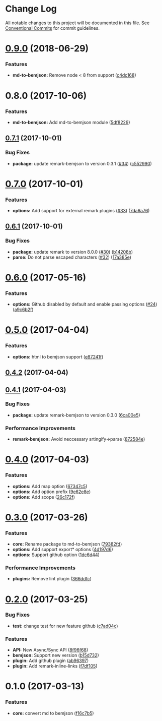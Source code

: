 # Change Log

All notable changes to this project will be documented in this file.
See [Conventional Commits](https://conventionalcommits.org) for commit guidelines.

<a name="0.9.0"></a>
# [0.9.0](https://github.com/bem-contrib/md-to-bemjson/compare/md-to-bemjson@0.8.0...md-to-bemjson@0.9.0) (2018-06-29)


### Features

* **md-to-bemjson:** Remove node < 8 from support ([c4dc168](https://github.com/bem-contrib/md-to-bemjson/commit/c4dc168))




<a name="0.8.0"></a>
# 0.8.0 (2017-10-06)


### Features

* **md-to-bemjson:** Add md-to-bemjson module ([5df8229](https://github.com/bem-contrib/md-to-bemjson/commit/5df8229))




<a name="0.7.1"></a>
## [0.7.1](https://github.com/birhoff/md-to-bemjson/compare/v0.7.0...v0.7.1) (2017-10-01)


### Bug Fixes

* **package:** update remark-bemjson to version 0.3.1 ([#34](https://github.com/birhoff/md-to-bemjson/issues/34)) ([c552990](https://github.com/birhoff/md-to-bemjson/commit/c552990))



<a name="0.7.0"></a>
# [0.7.0](https://github.com/birhoff/md-to-bemjson/compare/v0.6.1...v0.7.0) (2017-10-01)


### Features

* **options:** Add support for external remark plugins ([#33](https://github.com/birhoff/md-to-bemjson/issues/33)) ([7da6a76](https://github.com/birhoff/md-to-bemjson/commit/7da6a76))



<a name="0.6.1"></a>
## [0.6.1](https://github.com/birhoff/md-to-bemjson/compare/v0.6.0...v0.6.1) (2017-10-01)


### Bug Fixes

* **package:** update remark to version 8.0.0 ([#30](https://github.com/birhoff/md-to-bemjson/issues/30)) ([b14208b](https://github.com/birhoff/md-to-bemjson/commit/b14208b))
* **parse:** Do not parse escaped characters ([#32](https://github.com/birhoff/md-to-bemjson/issues/32)) ([17a385e](https://github.com/birhoff/md-to-bemjson/commit/17a385e))



<a name="0.6.0"></a>
# [0.6.0](https://github.com/birhoff/md-to-bemjson/compare/v0.5.0...v0.6.0) (2017-05-16)


### Features

* **options:** Github disabled by default and enable passing options ([#24](https://github.com/birhoff/md-to-bemjson/issues/24)) ([a9c6b2f](https://github.com/birhoff/md-to-bemjson/commit/a9c6b2f))



<a name="0.5.0"></a>
# [0.5.0](https://github.com/birhoff/md-to-bemjson/compare/v0.4.2...v0.5.0) (2017-04-04)


### Features

* **options:** html to bemjson support ([e87241f](https://github.com/birhoff/md-to-bemjson/commit/e87241f))



<a name="0.4.2"></a>
## [0.4.2](https://github.com/birhoff/md-to-bemjson/compare/v0.4.1...v0.4.2) (2017-04-04)



<a name="0.4.1"></a>
## [0.4.1](https://github.com/birhoff/md-to-bemjson/compare/v0.4.0...v0.4.1) (2017-04-03)


### Bug Fixes

* **package:** update remark-bemjson to version 0.3.0 ([6ca00e5](https://github.com/birhoff/md-to-bemjson/commit/6ca00e5))


### Performance Improvements

* **remark-bemjson:** Avoid neccessary srtingify->parse ([872584e](https://github.com/birhoff/md-to-bemjson/commit/872584e))



<a name="0.4.0"></a>
# [0.4.0](https://github.com/birhoff/md-to-bemjson/compare/v0.3.0...v0.4.0) (2017-04-03)


### Features

* **options:** Add map option ([67347c5](https://github.com/birhoff/md-to-bemjson/commit/67347c5))
* **options:** Add option prefix ([9e62e8e](https://github.com/birhoff/md-to-bemjson/commit/9e62e8e))
* **options:** Add scope ([26c172f](https://github.com/birhoff/md-to-bemjson/commit/26c172f))



<a name="0.3.0"></a>
# [0.3.0](https://github.com/birhoff/md-to-bemjson/compare/v0.2.0...v0.3.0) (2017-03-26)


### Features

* **core:** Rename package to md-to-bemjson ([79382fd](https://github.com/birhoff/md-to-bemjson/commit/79382fd))
* **options:** Add support export* options ([4d197d6](https://github.com/birhoff/md-to-bemjson/commit/4d197d6))
* **options:** Support github option ([1dc6d44](https://github.com/birhoff/md-to-bemjson/commit/1dc6d44))


### Performance Improvements

* **plugins:** Remove lint plugin ([366ddfc](https://github.com/birhoff/md-to-bemjson/commit/366ddfc))



<a name="0.2.0"></a>
# [0.2.0](https://github.com/birhoff/md-to-bemjson/compare/v0.1.0...v0.2.0) (2017-03-25)


### Bug Fixes

* **test:** change test for new feature github ([c7ad04c](https://github.com/birhoff/md-to-bemjson/commit/c7ad04c))


### Features

* **API:** New Async/Sync API ([8f96f68](https://github.com/birhoff/md-to-bemjson/commit/8f96f68))
* **bemjson:** Support new version ([b15d732](https://github.com/birhoff/md-to-bemjson/commit/b15d732))
* **plugin:** Add github plugin ([ab96397](https://github.com/birhoff/md-to-bemjson/commit/ab96397))
* **plugin:** Add remark-inline-links ([f7df105](https://github.com/birhoff/md-to-bemjson/commit/f7df105))



<a name="0.1.0"></a>
# 0.1.0 (2017-03-13)


### Features

* **core:** convert md to bemjson ([f16c7b5](https://github.com/birhoff/md-to-bemjson/commit/f16c7b5))
